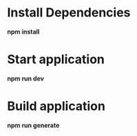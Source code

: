 # Install Dependencies
**npm install**

# Start application
**npm run dev**

# Build application
**npm run generate**
